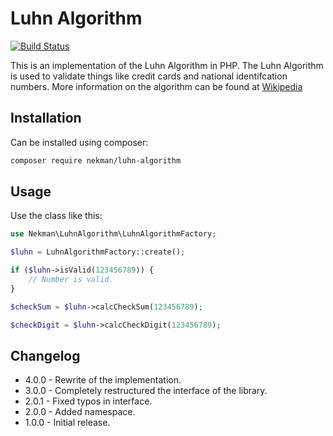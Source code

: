 # Luhn Algorithm

[![Build Status](https://travis-ci.org/Ekman/Luhn-Algorithm.svg?branch=master)](https://travis-ci.org/Ekman/Luhn-Algorithm)

This is an implementation of the Luhn Algorithm in PHP. The Luhn Algorithm is
used to validate things like credit cards and national identifcation numbers.
More information on the algorithm can be found at [Wikipedia](http://en.wikipedia.org/wiki/Luhn_algorithm)

## Installation

Can be installed using composer:
```bash
composer require nekman/luhn-algorithm
```

## Usage

Use the class like this:

```php
use Nekman\LuhnAlgorithm\LuhnAlgorithmFactory;

$luhn = LuhnAlgorithmFactory::create();

if ($luhn->isValid(123456789)) {
	// Number is valid.
}

$checkSum = $luhn->calcCheckSum(123456789);

$checkDigit = $luhn->calcCheckDigit(123456789);
```

## Changelog

* 4.0.0 - Rewrite of the implementation.
* 3.0.0 - Completely restructured the interface of the library. 
* 2.0.1 - Fixed typos in interface.
* 2.0.0 - Added namespace.
* 1.0.0 - Initial release.
